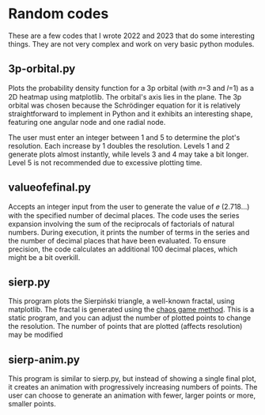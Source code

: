 # Random codes

These are a few codes that I wrote 2022 and 2023 that do some interesting things. They are not very complex and work on very basic python modules. 

## 3p-orbital.py

Plots the probability density function for a 3p orbital (with 
𝑛=3 and 𝑙=1) as a 2D heatmap using matplotlib. The orbital's axis lies in the plane. The 3p orbital was chosen because the Schrödinger equation for it is relatively straightforward to implement in Python and it exhibits an interesting shape, featuring one angular node and one radial node.

The user must enter an integer between 1 and 5 to determine the plot's resolution. Each increase by 1 doubles the resolution. Levels 1 and 2 generate plots almost instantly, while levels 3 and 4 may take a bit longer. Level 5 is not recommended due to excessive plotting time.

## valueofefinal.py


Accepts an integer input from the user to generate the value of 
𝑒 (2.718...) with the specified number of decimal places. The code uses the series expansion involving the sum of the reciprocals of factorials of natural numbers. During execution, it prints the number of terms in the series and the number of decimal places that have been evaluated. To ensure precision, the code calculates an additional 100 decimal places, which might be a bit overkill.

## sierp.py

This program plots the Sierpiński triangle, a well-known fractal, using matplotlib. The fractal is generated using the [chaos game method](https://en.wikipedia.org/wiki/Sierpi%C5%84ski_triangle#Chaos_game). This is a static program, and you can adjust the number of plotted points to change the resolution. The number of points that are plotted (affects resolution) may be modified

## sierp-anim.py

This program is similar to sierp.py, but instead of showing a single final plot, it creates an animation with progressively increasing numbers of points. The user can choose to generate an animation with fewer, larger points or more, smaller points.
